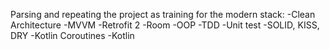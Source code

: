 Parsing and repeating the project as training for the modern stack:
-Clean Architecture
-MVVM
-Retrofit 2
-Room
-OOP
-TDD
-Unit test
-SOLID, KISS, DRY
-Kotlin Coroutines
-Kotlin
